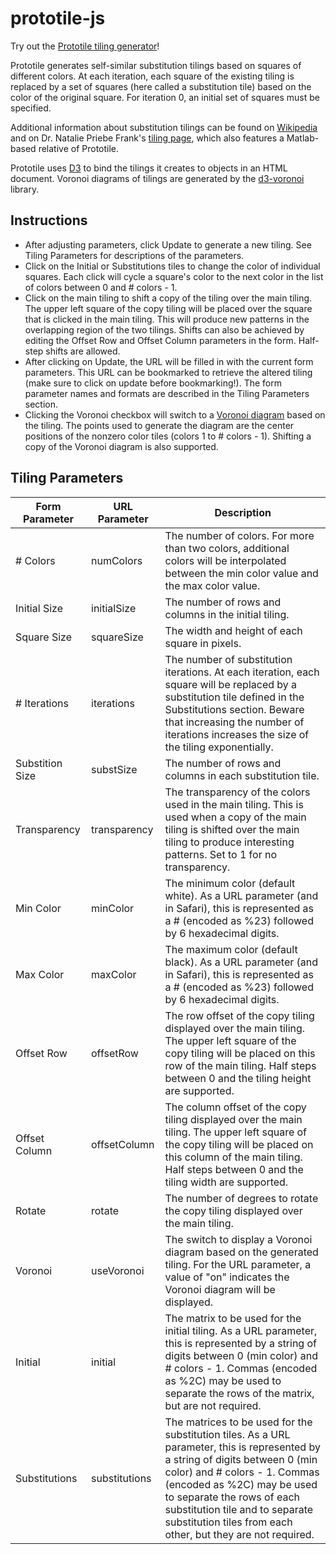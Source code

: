 # prototile-js

Try out the [Prototile tiling generator][0]!

Prototile generates self-similar substitution tilings based on squares of different colors.
At each iteration, each square of the existing tiling is replaced by a set of squares
(here called a substitution tile) based on the color of the original square.
For iteration 0, an initial set of squares must be specified.

Additional information about substitution tilings can be found on
[Wikipedia][1] and on Dr. Natalie Priebe Frank's [tiling page][2], which also
features a Matlab-based relative of Prototile.

Prototile uses [D3][3] to bind the tilings it creates to objects in an HTML document.
Voronoi diagrams of tilings are generated by the [d3-voronoi][4] library.

[0]: https://billierinaldi.github.io/prototile/
[1]: http://en.wikipedia.org/wiki/Substitution_tiling
[2]: https://pages.vassar.edu/nafrank/tiling-art/
[3]: https://d3js.org/
[4]: https://github.com/d3/d3-voronoi

## Instructions

* After adjusting parameters, click Update to generate a new tiling.
See Tiling Parameters for descriptions of the parameters.
* Click on the Initial or Substitutions tiles to change the color of individual squares.
Each click will cycle a square's color to the next color in the list of colors between 0 and # colors - 1.
* Click on the main tiling to shift a copy of the tiling over the main tiling.
The upper left square of the copy tiling will be placed over the square that is clicked in the main tiling.
This will produce new patterns in the overlapping region of the two tilings.
Shifts can also be achieved by editing the Offset Row and Offset Column parameters in the form.
Half-step shifts are allowed.
* After clicking on Update, the URL will be filled in with the current form parameters.
This URL can be bookmarked to retrieve the altered tiling (make sure to click on update before bookmarking!).
The form parameter names and formats are described in the Tiling Parameters section.
* Clicking the Voronoi checkbox will switch to a [Voronoi diagram][5] based on the tiling.
The points used to generate the diagram are the center positions of the nonzero color tiles (colors 1 to # colors - 1).
Shifting a copy of the Voronoi diagram is also supported.

[5]: https://en.wikipedia.org/wiki/Voronoi_diagram

## Tiling Parameters

| Form Parameter  | URL Parameter   | Description     |
| --------------- | --------------- | --------------- |
| \# Colors       | numColors       | The number of colors. For more than two colors, additional colors will be interpolated between the min color value and the max color value. |
| Initial Size    | initialSize     | The number of rows and columns in the initial tiling. |
| Square Size     | squareSize      | The width and height of each square in pixels. |
| \# Iterations   | iterations      | The number of substitution iterations. At each iteration, each square will be replaced by a substitution tile defined in the Substitutions section. Beware that increasing the number of iterations increases the size of the tiling exponentially. |
| Substition Size | substSize       | The number of rows and columns in each substitution tile. |
| Transparency    | transparency    | The transparency of the colors used in the main tiling. This is used when a copy of the main tiling is shifted over the main tiling to produce interesting patterns. Set to 1 for no transparency. |
| Min Color       | minColor        | The minimum color (default white). As a URL parameter (and in Safari), this is represented as a # (encoded as %23) followed by 6 hexadecimal digits. |
| Max Color       | maxColor        | The maximum color (default black). As a URL parameter (and in Safari), this is represented as a # (encoded as %23) followed by 6 hexadecimal digits. |
| Offset Row      | offsetRow       | The row offset of the copy tiling displayed over the main tiling. The upper left square of the copy tiling will be placed on this row of the main tiling. Half steps between 0 and the tiling height are supported. |
| Offset Column   | offsetColumn    | The column offset of the copy tiling displayed over the main tiling. The upper left square of the copy tiling will be placed on this column of the main tiling. Half steps between 0 and the tiling width are supported. |
| Rotate          | rotate          | The number of degrees to rotate the copy tiling displayed over the main tiling. |
| Voronoi         | useVoronoi      | The switch to display a Voronoi diagram based on the generated tiling. For the URL parameter, a value of "on" indicates the Voronoi diagram will be displayed. |
| Initial         | initial         | The matrix to be used for the initial tiling. As a URL parameter, this is represented by a string of digits between 0 (min color) and # colors - 1. Commas (encoded as %2C) may be used to separate the rows of the matrix, but are not required. |
| Substitutions   | substitutions   | The matrices to be used for the substitution tiles. As a URL parameter, this is represented by a string of digits between 0 (min color) and # colors - 1. Commas (encoded as %2C) may be used to separate the rows of each substitution tile and to separate substitution tiles from each other, but they are not required. |
